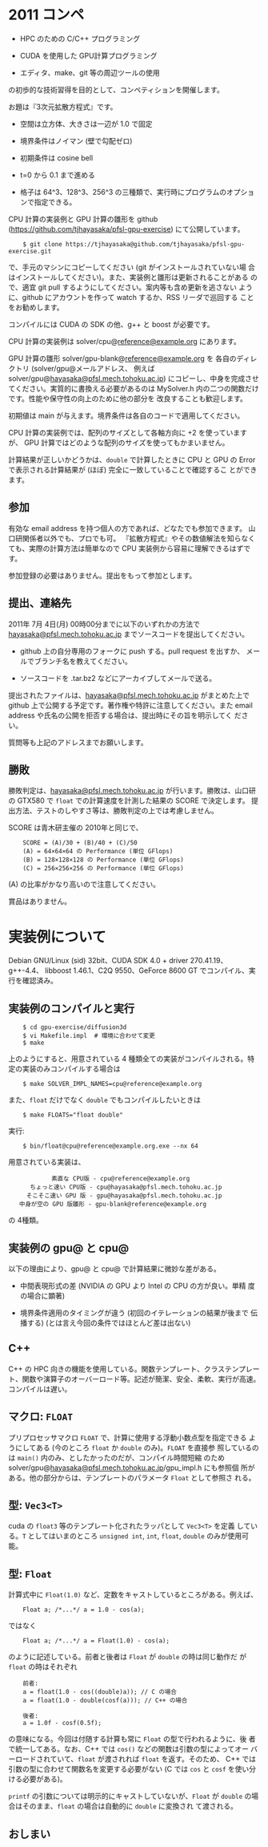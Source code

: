 2011 コンペ 
===========

  - HPC のための C/C++ プログラミング

  - CUDA を使用した GPU計算プログラミング

  - エディタ、make、git 等の周辺ツールの使用

の初歩的な技術習得を目的として、コンペティションを開催します。

お題は『3次元拡散方程式』です。

  - 空間は立方体、大きさは一辺が 1.0 で固定

  - 境界条件はノイマン (壁で勾配ゼロ)

  - 初期条件は cosine bell

  - t=0 から 0.1 まで進める

  - 格子は 64^3、128^3、256^3 の三種類で、実行時にプログラムのオプショ
    ンで指定できる。

CPU 計算の実装例と GPU 計算の雛形を github
(https://github.com/tjhayasaka/pfsl-gpu-exercise) にて公開しています。

        $ git clone https://tjhayasaka@github.com/tjhayasaka/pfsl-gpu-exercise.git

で、手元のマシンにコピーしてください (git がインストールされていない場
合はインストールしてください)。また、実装例と雛形は更新されることがある
ので、適宜 git pull するようにしてください。案内等も含め更新を逃さない
ように、github にアカウントを作って watch するか、RSS リーダで巡回する
ことをお勧めします。

コンパイルには CUDA の SDK の他、g++ と boost が必要です。

CPU 計算の実装例は solver/cpu@reference@example.org にあります。

GPU 計算の雛形 solver/gpu-blank@reference@example.org を
各自のディレクトリ (solver/gpu@メールアドレス、
例えば solver/gpu@hayasaka@pfsl.mech.tohoku.ac.jp)
にコピーし、中身を完成させてください。実質的に書換える必要があるのは
MySolver.h 内の二つの関数だけです。性能や保守性の向上のために他の部分を
改良することも歓迎します。

初期値は main が与えます。境界条件は各自のコードで適用してください。

CPU 計算の実装例では、配列のサイズとして各軸方向に +2 を使っていますが、
GPU 計算ではどのような配列のサイズを使ってもかまいません。

計算結果が正しいかどうかは、`double` で計算したときに CPU と GPU の
Error で表示される計算結果が (ほぼ) 完全に一致していることで確認するこ
とができます。

参加
----

有効な email address を持つ個人の方であれば、どなたでも参加できます。
山口研関係者以外でも、プロでも可。
『拡散方程式』やその数値解法を知らなくても、実際の計算方法は簡単なので
CPU 実装例から容易に理解できるはずです。

参加登録の必要はありません。提出をもって参加とします。

提出、連絡先
------------

2011年 7月 4日(月) 00時00分までに以下のいずれかの方法で
hayasaka@pfsl.mech.tohoku.ac.jp までソースコードを提出してください。

  - github 上の自分専用のフォークに push する。pull request を出すか、
    メールでブランチ名を教えてください。

  - ソースコードを .tar.bz2 などにアーカイブしてメールで送る。

提出されたファイルは、hayasaka@pfsl.mech.tohoku.ac.jp がまとめた上で
github 上で公開する予定です。著作権や特許に注意してください。また
email address や氏名の公開を拒否する場合は、提出時にその旨を明示してく
ださい。

質問等も上記のアドレスまでお願いします。

勝敗
----

勝敗判定は、hayasaka@pfsl.mech.tohoku.ac.jp が行います。勝敗は、山口研
の GTX580 で `float` での計算速度を計測した結果の SCORE で決定します。
提出方法、テストのしやすさ等は、勝敗判定の上では考慮しません。

SCORE は青木研主催の 2010年と同じで、

        SCORE = (A)/30 + (B)/40 + (C)/50
        (A) = 64×64×64 の Performance (単位 GFlops)
        (B) = 128×128×128 の Performance (単位 GFlops)
        (C) = 256×256×256 の Performance (単位 GFlops)

(A) の比率がかなり高いので注意してください。

賞品はありません。

実装例について
==============

Debian GNU/Linux (sid) 32bit、CUDA SDK 4.0 + driver 270.41.19、g++-4.4、
libboost 1.46.1、C2Q 9550、GeForce 8600 GT でコンパイル、実行を確認済み。

実装例のコンパイルと実行
------------------------

        $ cd gpu-exercise/diffusion3d
        $ vi Makefile.impl  # 環境に合わせて変更
        $ make

上のようにすると、用意されている 4 種類全ての実装がコンパイルされる。特
定の実装のみコンパイルする場合は

        $ make SOLVER_IMPL_NAMES=cpu@reference@example.org

また、`float` だけでなく `double` でもコンパイルしたいときは

        $ make FLOATS="float double"

実行:

        $ bin/float@cpu@reference@example.org.exe --nx 64

用意されている実装は、

                素直な CPU版 - cpu@reference@example.org
          ちょっと速い CPU版 - cpu@hayasaka@pfsl.mech.tohoku.ac.jp
         そこそこ速い GPU 版 - gpu@hayasaka@pfsl.mech.tohoku.ac.jp
       中身が空の GPU 版雛形 - gpu-blank@reference@example.org

の 4種類。

実装例の gpu@ と cpu@
---------------------

以下の理由により、gpu@ と cpu@ で計算結果に微妙な差がある。

  - 中間表現形式の差 (NVIDIA の GPU より Intel の CPU の方が良い。単精
    度の場合に顕著)

  - 境界条件適用のタイミングが違う (初回のイテレーションの結果が後まで
    伝播する) (とは言え今回の条件ではほとんど差は出ない)

C++
---

C++ の HPC 向きの機能を使用している。関数テンプレート、クラステンプレー
ト、関数や演算子のオーバーロード等。記述が簡潔、安全、柔軟、実行が高速。
コンパイルは遅い。

マクロ: `FLOAT`
-----------

プリプロセッサマクロ `FLOAT` で、計算に使用する浮動小数点型を指定できる
ようにしてある (今のところ `float` か `double` のみ)。`FLOAT` を直接参
照しているのは `main()` 内のみ、としたかったのだが、コンパイル時間短縮
のため solver/gpu@hayasaka@pfsl.mech.tohoku.ac.jp/gpu_impl.h にも参照個
所がある。他の部分からは、テンプレートのパラメータ `Float` として参照さ
れる。

型: `Vec3<T>`
-------------

cuda の `float3` 等のテンプレート化されたラッパとして `Vec3<T>` を定義
している。`T` としてはいまのところ `unsigned int`, `int`, `float`,
`double` のみが使用可能。

型: `Float`
-----------

計算式中に `Float(1.0)` など、定数をキャストしているところがある。例えば、

        Float a; /*...*/ a = 1.0 - cos(a);

ではなく

        Float a; /*...*/ a = Float(1.0) - cos(a);

のように記述している。前者と後者は `Float` が `double` の時は同じ動作だ
が `float` の時はそれぞれ

        前者:
        a = float(1.0 - cos((double)a)); // C の場合
        a = float(1.0 - double(cosf(a))); // C++ の場合

        後者:
        a = 1.0f - cosf(0.5f);

の意味になる。今回は付随する計算も常に `Float` の型で行われるように、後
者で統一してある。なお、C++ では `cos()` などの関数は引数の型によってオー
バーロードされていて、`float` が渡されれば `float` を返す。そのため、
C++ では引数の型に合わせて関数名を変更する必要がない (C では `cos` と
`cosf` を使い分ける必要がある)。

`printf` の引数については明示的にキャストしていないが、`Float` が
`double` の場合はそのまま、`float` の場合は自動的に `double` に変換され
て渡される。

おしまい
--------
